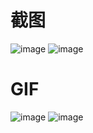 # 截图
![image](https://github.com/conghuahuadan/CNiaoShops/blob/master/screenshots/snipaste20170330_001713.png?raw=true)
![image](https://github.com/conghuahuadan/CNiaoShops/blob/master/screenshots/snipaste20170330_001805.png?raw=true)

# GIF
![image](https://github.com/conghuahuadan/CNiaoShops/blob/master/gif/GIF1.gif?raw=true)
![image](https://github.com/conghuahuadan/CNiaoShops/blob/master/gif/GIF2.gif?raw=true)